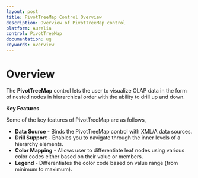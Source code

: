 ```yaml
---
layout: post
title: PivotTreeMap Control Overview 
description: Overview of PivotTreeMap control 
platform: Aurelia
control: PivotTreeMap
documentation: ug
keywords: overview
---
```


# Overview

The **PivotTreeMap** control lets the user to visualize OLAP data in the form of nested nodes in hierarchical order with the ability to drill up and down. 

**Key Features**

Some of the key features of PivotTreeMap are as follows, 

* **Data Source** - Binds the PivotTreeMap control with XML/A data sources.
* **Drill Support** - Enables you to navigate through the inner levels of a hierarchy elements.
* **Color Mapping** - Allows user to differentiate leaf nodes using various color codes either based on their value or members.
* **Legend** - Differentiates the color code based on value range (from minimum to maximum).